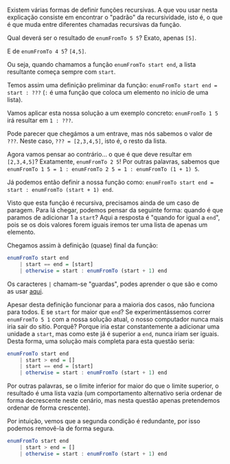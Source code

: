 Existem várias formas de definir funções recursivas. A que vou usar nesta explicação consiste em encontrar o "padrão" da recursividade, isto é, o que é que muda entre diferentes chamadas recursivas da função.

Qual deverá ser o resultado de `enumFromTo 5 5`? Exato, apenas `[5]`.

E de `enumFromTo 4 5`? `[4,5]`.

Ou seja, quando chamamos a função `enumFromTo start end`, a lista resultante começa sempre com `start`.

Temos assim uma definição preliminar da função: `enumFromTo start end = start : ???` (`:` é uma função que coloca um elemento no início de uma lista).

Vamos aplicar esta nossa solução a um exemplo concreto: `enumFromTo 1 5` irá resultar em `1 : ???`.

Pode parecer que chegámos a um entrave, mas nós sabemos o valor de `???`. Neste caso, `??? = [2,3,4,5]`, isto é, o resto da lista.

Agora vamos pensar ao contrário... o que é que deve resultar em `[2,3,4,5]`? Exatamente, `enumFromTo 2 5`! Por outras palavras, sabemos que `enumFromTo 1 5 = 1 : enumFromTo 2 5 = 1 : enumFromTo (1 + 1) 5`.

Já podemos então definir a nossa função como: `enumFromTo start end = start : enumFromTo (start + 1) end`.

Visto que esta função é recursiva, precisamos ainda de um caso de paragem. Para lá chegar, podemos pensar da seguinte forma: quando é que paramos de adicionar 1 a `start`? Aqui a resposta é "quando for igual a `end`", pois se os dois valores forem iguais iremos ter uma lista de apenas um elemento.

Chegamos assim à definição (quase) final da função:

```haskell
enumFromTo start end 
    | start == end = [start]
    | otherwise = start : enumFromTo (start + 1) end
```

Os caracteres `|` chamam-se "guardas", podes aprender o que são e como as usar [aqui](http://learnyouahaskell.com/syntax-in-functions#guards-guards).

Apesar desta definição funcionar para a maioria dos casos, não funciona para todos. E se `start` for maior que `end`? Se experimentássemos correr `enumFromTo 5 1` com a nossa solução atual, o nosso computador nunca mais iria sair do sítio. Porquê? Porque iria estar constantemente a adicionar uma unidade a `start`, mas como este já é superior a `end`, nunca iriam ser iguais. Desta forma, uma solução mais completa para esta questão seria:

```haskell
enumFromTo start end 
    | start > end = []
    | start == end = [start]
    | otherwise = start : enumFromTo (start + 1) end
```

Por outras palavras, se o limite inferior for maior do que o limite superior, o resultado é uma lista vazia (um comportamento alternativo seria ordenar de forma decrescente neste cenário, mas nesta questão apenas pretendemos ordenar de forma crescente).

Por intuição, vemos que a segunda condição é redundante, por isso podemos removê-la de forma segura.

```haskell
enumFromTo start end 
    | start > end = []
    | otherwise = start : enumFromTo (start + 1) end
```
